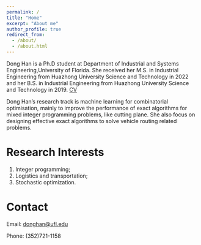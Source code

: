 ```yaml
---
permalink: /
title: "Home"
excerpt: "About me"
author_profile: true
redirect_from: 
  - /about/
  - /about.html
---
```


Dong Han is a Ph.D student at Department of Industrial and Systems Engineering,University of Florida. She received her M.S. in Industrial Engineering from Huazhong University Science and Technology in 2022 and her B.S. in Industrial Engineering from Huazhong University Science and Technology in 2019. [CV](http://donghan1997.github.io/files/CV_DongHan.pdf)

Dong Han’s research track is machine learning for combinatorial optimisation, mainly to improve the performance of exact algorithms for mixed integer programming problems, like cutting plane. She also focus on designing effective exact algorithms to solve vehicle routing related problems.

Research Interests
======
1. Integer programming;
1. Logistics and transportation;
1. Stochastic optimization.


Contact
======
Email: donghan@ufl.edu

Phone: (352)721-1158
